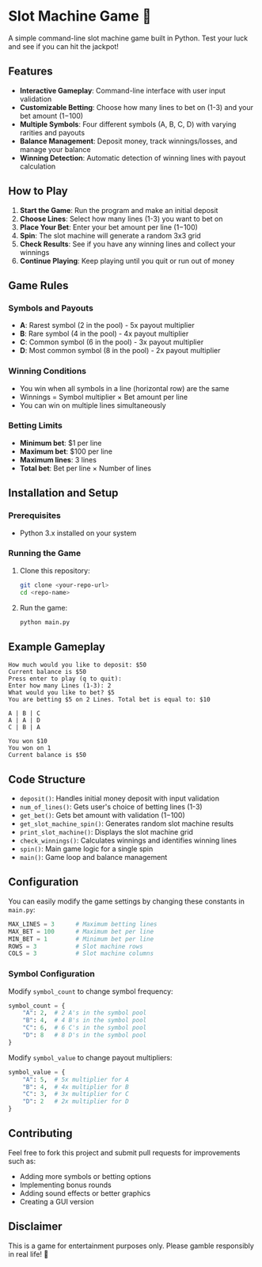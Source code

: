 # Slot Machine Game 🎰

A simple command-line slot machine game built in Python. Test your luck and see if you can hit the jackpot!

## Features

- **Interactive Gameplay**: Command-line interface with user input validation
- **Customizable Betting**: Choose how many lines to bet on (1-3) and your bet amount ($1-$100)
- **Multiple Symbols**: Four different symbols (A, B, C, D) with varying rarities and payouts
- **Balance Management**: Deposit money, track winnings/losses, and manage your balance
- **Winning Detection**: Automatic detection of winning lines with payout calculation

## How to Play

1. **Start the Game**: Run the program and make an initial deposit
2. **Choose Lines**: Select how many lines (1-3) you want to bet on
3. **Place Your Bet**: Enter your bet amount per line ($1-$100)
4. **Spin**: The slot machine will generate a random 3x3 grid
5. **Check Results**: See if you have any winning lines and collect your winnings
6. **Continue Playing**: Keep playing until you quit or run out of money

## Game Rules

### Symbols and Payouts
- **A**: Rarest symbol (2 in the pool) - 5x payout multiplier
- **B**: Rare symbol (4 in the pool) - 4x payout multiplier  
- **C**: Common symbol (6 in the pool) - 3x payout multiplier
- **D**: Most common symbol (8 in the pool) - 2x payout multiplier

### Winning Conditions
- You win when all symbols in a line (horizontal row) are the same
- Winnings = Symbol multiplier × Bet amount per line
- You can win on multiple lines simultaneously

### Betting Limits
- **Minimum bet**: $1 per line
- **Maximum bet**: $100 per line
- **Maximum lines**: 3 lines
- **Total bet**: Bet per line × Number of lines

## Installation and Setup

### Prerequisites
- Python 3.x installed on your system

### Running the Game
1. Clone this repository:
   ```bash
   git clone <your-repo-url>
   cd <repo-name>
   ```

2. Run the game:
   ```bash
   python main.py
   ```

## Example Gameplay

```
How much would you like to deposit: $50
Current balance is $50
Press enter to play (q to quit): 
Enter how many Lines (1-3): 2
What would you like to bet? $5
You are betting $5 on 2 Lines. Total bet is equal to: $10

A | B | C
A | A | D
C | B | A

You won $10
You won on 1
Current balance is $50
```

## Code Structure

- `deposit()`: Handles initial money deposit with input validation
- `num_of_lines()`: Gets user's choice of betting lines (1-3)
- `get_bet()`: Gets bet amount with validation ($1-$100)
- `get_slot_machine_spin()`: Generates random slot machine results
- `print_slot_machine()`: Displays the slot machine grid
- `check_winnings()`: Calculates winnings and identifies winning lines
- `spin()`: Main game logic for a single spin
- `main()`: Game loop and balance management

## Configuration

You can easily modify the game settings by changing these constants in `main.py`:

```python
MAX_LINES = 3      # Maximum betting lines
MAX_BET = 100      # Maximum bet per line
MIN_BET = 1        # Minimum bet per line
ROWS = 3           # Slot machine rows
COLS = 3           # Slot machine columns
```

### Symbol Configuration
Modify `symbol_count` to change symbol frequency:
```python
symbol_count = {
    "A": 2,  # 2 A's in the symbol pool
    "B": 4,  # 4 B's in the symbol pool
    "C": 6,  # 6 C's in the symbol pool
    "D": 8   # 8 D's in the symbol pool
}
```

Modify `symbol_value` to change payout multipliers:
```python
symbol_value = {
    "A": 5,  # 5x multiplier for A
    "B": 4,  # 4x multiplier for B
    "C": 3,  # 3x multiplier for C
    "D": 2   # 2x multiplier for D
}
```

## Contributing

Feel free to fork this project and submit pull requests for improvements such as:
- Adding more symbols or betting options
- Implementing bonus rounds
- Adding sound effects or better graphics
- Creating a GUI version


## Disclaimer

This is a game for entertainment purposes only. Please gamble responsibly in real life! 🎲
